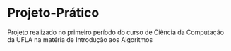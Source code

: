 # Projeto-Prático
Projeto realizado no primeiro período do curso de Ciência da Computação da UFLA na matéria de Introdução aos Algoritmos 
